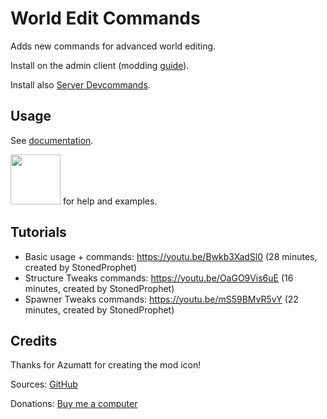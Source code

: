 # World Edit Commands

  Adds new commands for advanced world editing.

  Install on the admin client (modding [guide](https://youtu.be/L9ljm2eKLrk)).

  Install also [Server Devcommands](https://valheim.thunderstore.io/package/JereKuusela/Server_devcommands/).

## Usage

  See [documentation](https://github.com/JereKuusela/valheim-world_edit_commands/blob/main/README.md).

  [<img width="80px" style="margin-bottom: -4" src="https://cdn.prod.website-files.com/6257adef93867e50d84d30e2/636e0b5493894cf60b300587_full_logo_white_RGB.svg">](https://discord.gg/VFRJcPwUdm) for help and examples.

## Tutorials

- Basic usage + commands: <https://youtu.be/Bwkb3XadSl0> (28 minutes, created by StonedProphet)
- Structure Tweaks commands: <https://youtu.be/OaGO9Vis6uE> (16 minutes, created by StonedProphet)
- Spawner Tweaks commands: <https://youtu.be/mS59BMvR5vY> (22 minutes, created by StonedProphet)

## Credits

  Thanks for Azumatt for creating the mod icon!

  Sources: [GitHub](https://github.com/JereKuusela/valheim-world_edit_commands)

  Donations: [Buy me a computer](https://www.buymeacoffee.com/jerekuusela)
